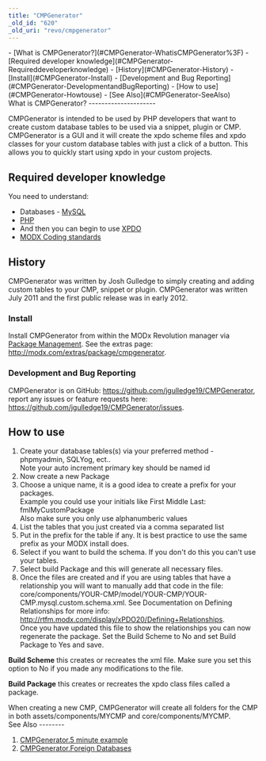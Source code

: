 ```yaml
---
title: "CMPGenerator"
_old_id: "620"
_old_uri: "revo/cmpgenerator"
---
```


<div>- [What is CMPGenerator?](#CMPGenerator-WhatisCMPGenerator%3F)
- [Required developer knowledge](#CMPGenerator-Requireddeveloperknowledge)
- [History](#CMPGenerator-History)
  - [Install](#CMPGenerator-Install)
  - [Development and Bug Reporting](#CMPGenerator-DevelopmentandBugReporting)
- [How to use](#CMPGenerator-Howtouse)
- [See Also](#CMPGenerator-SeeAlso)

</div>What is CMPGenerator?
---------------------

CMPGenerator is intended to be used by PHP developers that want to create custom database tables to be used via a snippet, plugin or CMP. CMPGenerator is a GUI and it will create the xpdo scheme files and xpdo classes for your custom database tables with just a click of a button. This allows you to quickly start using xpdo in your custom projects.

Required developer knowledge
----------------------------

You need to understand:

- Databases - [MySQL](http://dev.mysql.com/)
- [PHP](http://php.net)
- And then you can begin to use [XPDO](/revolution/2.x/developing-in-modx/basic-development/xpdo "xPDO")
- [MODX Coding standards](/revolution/2.x/developing-in-modx/code-standards "Code Standards")

History
-------

CMPGenerator was written by Josh Gulledge to simply creating and adding custom tables to your CMP, snippet or plugin. CMPGenerator was written July 2011 and the first public release was in early 2012.

### Install

Install CMPGenerator from within the MODx Revolution manager via [Package Management](/revolution/2.x/developing-in-modx/advanced-development/package-management "Package Management"). See the extras page: <http://modx.com/extras/package/cmpgenerator>.

### Development and Bug Reporting

CMPGenerator is on GitHub: <https://github.com/jgulledge19/CMPGenerator>, report any issues or feature requests here: <https://github.com/jgulledge19/CMPGenerator/issues>.

How to use
----------

1. Create your database tables(s) via your preferred method - phpmyadmin, SQLYog, ect..   
  Note your auto increment primary key should be named id
2. Now create a new Package 
  1. Choose a unique name, it is a good idea to create a prefix for your packages.   
      Example you could use your initials like First Middle Last: fmlMyCustomPackage   
      Also make sure you only use alphanumberic values
  2. List the tables that you just created via a comma separated list
  3. Put in the prefix for the table if any. It is best practice to use the same prefix as your MODX install does.
  4. Select if you want to build the schema. If you don't do this you can't use your tables.
  5. Select build Package and this will generate all necessary files.
3. Once the files are created and if you are using tables that have a relationship you will want to manually add that code in the file: core/components/YOUR-CMP/model/YOUR-CMP/YOUR-CMP.mysql.custom.schema.xml. See Documentation on Defining Relationships for more info: <http://rtfm.modx.com/display/xPDO20/Defining+Relationships>.   
  Once you have updated this file to show the relationships you can now regenerate the package. Set the Build Scheme to No and set Build Package to Yes and save.

**Build Scheme** this creates or recreates the xml file. Make sure you set this option to No if you made any modifications to the file.

**Build Package** this creates or recreates the xpdo class files called a package.

<div class="note">When creating a new CMP, CMPGenerator will create all folders for the CMP in both assets/components/MYCMP and core/components/MYCMP.</div>See Also
--------

1. [CMPGenerator.5 minute example](/extras/revo/cmpgenerator/cmpgenerator.5-minute-example)
2. [CMPGenerator.Foreign Databases](/extras/revo/cmpgenerator/cmpgenerator.foreign-databases)

  
  
